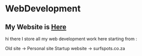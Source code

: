 # WebDevelopment

## My Website is [Here](https://craigcraig-jpeg.github.io/WebDevelopment/Personal_site/index.html)

hi there
I store all my web development work here starting from :

Old site -> Personal site
Startup website -> surfspots.co.za
